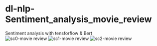 # dl-nlp-Sentiment_analysis_movie_review
Sentiment analysis with tensforflow &amp; Bert
<br>
![sc0-movie review](https://user-images.githubusercontent.com/67087280/227196485-f6c3f949-2218-4387-a69d-ff854bd4d382.png)
![sc1-movie review](https://user-images.githubusercontent.com/67087280/227196477-921ff38b-1e73-483a-966d-2a582b0dfc7e.png)
![sc2-movie review](https://user-images.githubusercontent.com/67087280/227196483-cba23ab3-deaa-4568-974a-66f7b10d8012.png)

